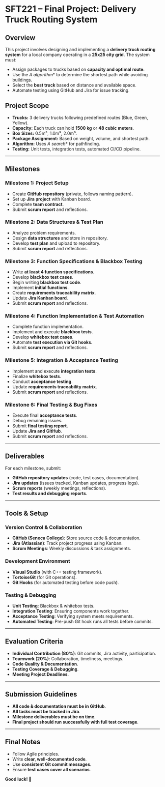# SFT221 – Final Project: Delivery Truck Routing System

## Overview
This project involves designing and implementing a **delivery truck routing system** for a local company operating in a **25x25 city grid**. The system must:
- Assign packages to trucks based on **capacity and optimal route**.
- Use the **A* algorithm** to determine the shortest path while avoiding buildings.
- Select the **best truck** based on distance and available space.
- Automate testing using GitHub and Jira for issue tracking.

## Project Scope
- **Trucks:** 3 delivery trucks following predefined routes (Blue, Green, Yellow).
- **Capacity:** Each truck can hold **1500 kg** or **48 cubic meters**.
- **Box Sizes:** 0.5m³, 1.0m³, 2.0m³.
- **Package Assignment:** Based on weight, volume, and shortest path.
- **Algorithm:** Uses **A* search** for pathfinding.
- **Testing:** Unit tests, integration tests, automated CI/CD pipeline.

---
## Milestones

### **Milestone 1: Project Setup** 
- Create **GitHub repository** (private, follows naming pattern).
- Set up **Jira project** with Kanban board.
- Complete **team contract**.
- Submit **scrum report** and reflections.

### **Milestone 2: Data Structures & Test Plan** 
- Analyze problem requirements.
- Design **data structures** and store in repository.
- Develop **test plan** and upload to repository.
- Submit **scrum report** and reflections.

### **Milestone 3: Function Specifications & Blackbox Testing** 
- Write **at least 4 function specifications**.
- Develop **blackbox test cases**.
- Begin writing **blackbox test code**.
- Implement **initial functions**.
- Create **requirements traceability matrix**.
- Update **Jira Kanban board**.
- Submit **scrum report** and reflections.

### **Milestone 4: Function Implementation & Test Automation** 
- Complete function implementation.
- Implement and execute **blackbox tests**.
- Develop **whitebox test cases**.
- Automate **test execution via Git hooks**.
- Submit **scrum report** and reflections.

### **Milestone 5: Integration & Acceptance Testing** 
- Implement and execute **integration tests**.
- Finalize **whitebox tests**.
- Conduct **acceptance testing**.
- Update **requirements traceability matrix**.
- Submit **scrum report** and reflections.

### **Milestone 6: Final Testing & Bug Fixes** 
- Execute final **acceptance tests**.
- Debug remaining issues.
- Submit **final testing report**.
- Update **Jira and GitHub**.
- Submit **scrum report** and reflections.

---
## Deliverables
For each milestone, submit:
- **GitHub repository updates** (code, test cases, documentation).
- **Jira updates** (issues tracked, Kanban updates, progress logs).
- **Scrum reports** (weekly meetings, reflections).
- **Test results and debugging reports**.

---
## Tools & Setup
### **Version Control & Collaboration**
- **GitHub (Seneca College)**: Store source code & documentation.
- **Jira (Atlassian)**: Track project progress using Kanban.
- **Scrum Meetings**: Weekly discussions & task assignments.

### **Development Environment**
- **Visual Studio** (with C++ testing framework).
- **TortoiseGit** (for Git operations).
- **Git Hooks** (for automated testing before code push).

### **Testing & Debugging**
- **Unit Testing**: Blackbox & whitebox tests.
- **Integration Testing**: Ensuring components work together.
- **Acceptance Testing**: Verifying system meets requirements.
- **Automated Testing**: Pre-push Git hook runs all tests before commits.

---
## Evaluation Criteria
- **Individual Contribution (80%)**: Git commits, Jira activity, participation.
- **Teamwork (20%)**: Collaboration, timeliness, meetings.
- **Code Quality & Documentation**.
- **Testing Coverage & Debugging**.
- **Meeting Project Deadlines**.

---
## Submission Guidelines
- **All code & documentation must be in GitHub**.
- **All tasks must be tracked in Jira**.
- **Milestone deliverables must be on time**.
- **Final project should run successfully with full test coverage**.

---
## Final Notes
- Follow Agile principles.
- Write **clear, well-documented code**.
- Use **consistent Git commit messages**.
- Ensure **test cases cover all scenarios**.

**Good luck! 🚀**


